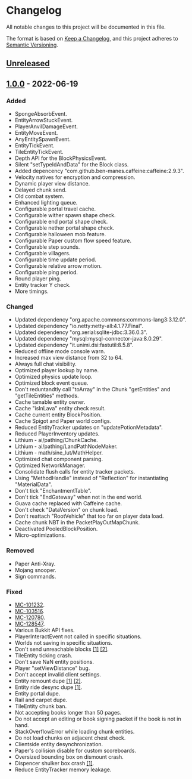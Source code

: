 # Changelog
All notable changes to this project will be documented in this file.

The format is based on [Keep a Changelog](https://keepachangelog.com/en/1.0.0/),
and this project adheres to [Semantic Versioning](https://semver.org/spec/v2.0.0.html).

## [Unreleased]

## [1.0.0] - 2022-06-19
### Added
- SpongeAbsorbEvent.
- EntityArrowStuckEvent.
- PlayerAnvilDamageEvent.
- EntityMoveEvent.
- AnyEntitySpawnEvent.
- EntityTickEvent.
- TileEntityTickEvent.
- Depth API for the BlockPhysicsEvent.
- Silent "setTypeIdAndData" for the Block class.
- Added depencency "com.github.ben-manes.caffeine:caffeine:2.9.3".
- Velocity natives for encryption and compression.
- Dynamic player view distance.
- Delayed chunk send.
- Old combat system.
- Enhanced lighting queue.
- Configurable portal travel cache.
- Configurable wither spawn shape check.
- Configurable end portal shape check.
- Configurable nether portal shape check.
- Configurable halloween mob feature.
- Configurable Paper custom flow speed feature.
- Configurable step sounds.
- Configurable villagers.
- Configurable time update period.
- Configurable relative arrow motion.
- Configurable ping period.
- Round player ping.
- Entity tracker Y check.
- More timings.

### Changed
- Updated dependency "org.apache.commons:commons-lang3:3.12.0".
- Updated dependency "io.netty:netty-all:4.1.77.Final".
- Updated dependency "org.xerial:sqlite-jdbc:3.36.0.3".
- Updated dependency "mysql:mysql-connector-java:8.0.29".
- Updated dependency "it.unimi.dsi:fastutil:8.5.8".
- Reduced offline mode console warn.
- Increased max view distance from 32 to 64.
- Always full chat visibility.
- Optimized player lookup by name.
- Optimized physics update loop.
- Optimized block event queue.
- Don't reduntandtly call "toArray" in the Chunk "getEntities" and "getTileEntities" methods.
- Cache tamable entity owner.
- Cache "isInLava" entity check result.
- Cache current entity BlockPosition.
- Cache Spigot and Paper world configs.
- Reduced EntityTracker updates on "updatePotionMetadata".
- Reduced PlayerInventory updates.
- Lithium - ai/pathing/ChunkCache.
- Lithium - ai/pathing/LandPathNodeMaker.
- Lithium - math/sine_lut/MathHelper.
- Optimized chat component parsing.
- Optimized NetworkManager.
- Consolidate flush calls for entity tracker packets.
- Using "MethodHandle" instead of "Reflection" for instantiating "MaterialData".
- Don't tick "EnchantmentTable".
- Don't tick "EndGateway" when not in the end world.
- Guava cache replaced with Caffeine cache.
- Don't check "DataVersion" on chunk load.
- Don't reattach "RootVehicle" that too far on player data load.
- Cache chunk NBT in the PacketPlayOutMapChunk.
- Deactivated PooledBlockPosition.
- Micro-optimizations.

### Removed
- Paper Anti-Xray.
- Mojang snooper.
- Sign commands.

### Fixed
- [MC-101232](https://bugs.mojang.com/browse/MC-101232).
- [MC-103516](https://bugs.mojang.com/browse/MC-103516).
- [MC-120780](https://bugs.mojang.com/browse/MC-120780).
- [MC-128547](https://bugs.mojang.com/browse/MC-128547).
- Various Bukkit API fixes.
- PlayerInteractEvent not called in specific situations.
- Worlds not saving in specific situations.
- Don't send unreachable blocks [\[1\]](https://github.com/nerdsinspace/nocom-explanation/blob/main/README.md) [\[2\]](https://2b2t.miraheze.org/wiki/Nocom).
- TileEntity ticking crash.
- Don't save NaN entity positions.
- Player "setViewDistance" bug.
- Don't accept invalid client settings.
- Entity remount dupe [\[1\]](https://youtu.be/yi8SWMzk-og) [\[2\]](https://youtu.be/9-7KrUMXkv8).
- Entity ride desync dupe [\[1\]](https://youtu.be/U_u7nYokzSU).
- Entity portal dupe.
- Rail and carpet dupe.
- TileEntity chunk ban.
- Not accepting books longer than 50 pages.
- Do not accept an editing or book signing packet if the book is not in hand.
- StackOverflowError while loading chunk entities.
- Do not load chunks on adjacent chest check.
- Clientside entity desynchronization.
- Paper's collision disable for custom scoreboards.
- Oversized bounding box on dismount crash.
- Dispencer shulker box crash [\[1\]](https://youtu.be/zFrCb1RVyys?t=104).
- Reduce EntityTracker memory leakage.

[Unreleased]: https://github.com/ruViolence/Reaper/compare/v1.0.0...HEAD
[1.0.0]: https://github.com/ruViolence/Reaper/releases/tag/v1.0.0